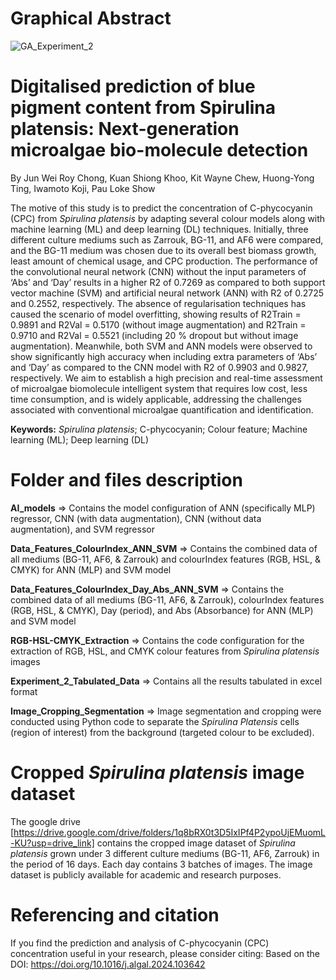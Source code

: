 # Graphical Abstract
![GA_Experiment_2](https://github.com/user-attachments/assets/b1b5a423-90f9-4705-8267-8a18a771108b)

# Digitalised prediction of blue pigment content from Spirulina platensis: Next-generation microalgae bio-molecule detection

By Jun Wei Roy Chong, Kuan Shiong Khoo, Kit Wayne Chew, Huong-Yong Ting, Iwamoto Koji, Pau Loke Show

The motive of this study is to predict the concentration of C-phycocyanin (CPC) from _Spirulina platensis_ by adapting several colour models along with machine learning (ML) and deep learning (DL) techniques. Initially, three different culture mediums such as Zarrouk, BG-11, and AF6 were compared, and the BG-11 medium was chosen due to its overall best biomass growth, least amount of chemical usage, and CPC production. The performance of the convolutional neural network (CNN) without the input parameters of ‘Abs’ and ‘Day’ results in a higher R2 of 0.7269 as compared to both support vector machine (SVM) and artificial neural network (ANN) with R2 of 0.2725 and 0.2552, respectively. The absence of regularisation techniques has caused the scenario of model overfitting, showing results of R2Train = 0.9891 and R2Val = 0.5170 (without image augmentation) and R2Train = 0.9710 and R2Val = 0.5521 (including 20 % dropout but without image augmentation). Meanwhile, both SVM and ANN models were observed to show significantly high accuracy when including extra parameters of ‘Abs’ and ‘Day’ as compared to the CNN model with R2 of 0.9903 and 0.9827, respectively. We aim to establish a high precision and real-time assessment of microalgae biomolecule intelligent system that requires low cost, less time consumption, and is widely applicable, addressing the challenges associated with conventional microalgae quantification and identification.

**Keywords:** _Spirulina platensis_; C-phycocyanin; Colour feature; Machine learning (ML); Deep learning (DL)

# Folder and files description

**AI_models** => Contains the model configuration of ANN (specifically MLP) regressor, CNN (with data augmentation), CNN (without data augmentation), and SVM regressor

**Data_Features_ColourIndex_ANN_SVM** => Contains the combined data of all mediums (BG-11, AF6, & Zarrouk) and colourIndex features (RGB, HSL, & CMYK) for ANN (MLP) and SVM model

**Data_Features_ColourIndex_Day_Abs_ANN_SVM** => Contains the combined data of all mediums (BG-11, AF6, & Zarrouk), colourIndex features (RGB, HSL, & CMYK), Day (period), and Abs (Absorbance) for ANN (MLP) and SVM model

**RGB-HSL-CMYK_Extraction** => Contains the code configuration for the extraction of RGB, HSL, and CMYK colour features from _Spirulina platensis_ images

**Experiment_2_Tabulated_Data** => Contains all the results tabulated in excel format

**Image_Cropping_Segmentation** => Image segmentation and cropping were conducted using Python code to separate the _Spirulina Platensis_ cells (region of interest) from the background (targeted colour to be excluded).

# Cropped _Spirulina platensis_ image dataset
The google drive [https://drive.google.com/drive/folders/1q8bRX0t3D5IxIPf4P2ypoUjEMuomL-KU?usp=drive_link] contains the cropped image dataset of _Spirulina platensis_ grown under 3 different culture mediums (BG-11, AF6, Zarrouk) in the period of 16 days. Each day contains 3 batches of images. The image dataset is publicly available for academic and research purposes.

# Referencing and citation
If you find the prediction and analysis of C-phycocyanin (CPC) concentration  useful in your research, please consider citing: Based on the DOI: https://doi.org/10.1016/j.algal.2024.103642
